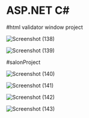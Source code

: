 # ASP.NET C#

#html validator window project

![Screenshot (138)](https://user-images.githubusercontent.com/93193151/208227364-684329b0-8a1b-4c7d-baac-293e167445d6.png)

![Screenshot (139)](https://user-images.githubusercontent.com/93193151/208227356-4001da21-c35f-41e8-9a67-a161cc73eb9d.png)

#salonProject

![Screenshot (140)](https://user-images.githubusercontent.com/93193151/208227521-ff94bc73-7680-40ec-b1ca-29afd853c26d.png)

![Screenshot (141)](https://user-images.githubusercontent.com/93193151/208227522-7153cbf6-d416-4ce9-b290-ff32b5d36456.png)

![Screenshot (142)](https://user-images.githubusercontent.com/93193151/208227523-999bd582-ffb8-4f57-ad2b-66659b073347.png)

![Screenshot (143)](https://user-images.githubusercontent.com/93193151/208227525-421b38bb-4314-404f-a253-5d6f3c3528be.png)
